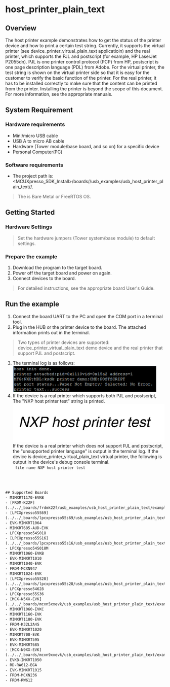 # host_printer_plain_text



## Overview

The host printer example demonstrates how to get the status of the printer device
and how to print a certain test string. Currently, it supports the virtual printer
(see device_printer_virtual_plain_text applicatioin) and the real printer, which supports the PJL and postscript (for example, HP LaserJet P2055dn).
PJL is one printer control protocol (PCP) from HP, postscript is one page description language (PDL) from Adobe.
For the virtual printer, the test string is shown on the virtual printer side so that
it is easy for the customer to verify the basic function of the printer. For the real printer,
it has to be installed correctly to make sure that the content can be printed from the printer.
Installing the printer is beyond the scope of this document.
For more information, see the appropriate manuals.

## System Requirement

### Hardware requirements

- Mini/micro USB cable
- USB A to micro AB cable
- Hardware (Tower module/base board, and so on) for a specific device
- Personal Computer(PC)


### Software requirements

- The project path is:
<br> <MCUXpresso_SDK_Install>/boards/<board>/usb_examples/usb_host_printer_plain_text/<rtos>/<toolchain>.
> The <rtos> is Bare Metal or FreeRTOS OS.


## Getting Started


### Hardware Settings

> Set the hardware jumpers (Tower system/base module) to default settings.


### Prepare the example

1.  Download the program to the target board.
2.  Power off the target board and power on again.
3.  Connect devices to the board.

> For detailed instructions, see the appropriate board User's Guide.

## Run the example

1.  Connect the board UART to the PC and open the COM port in a terminal tool.
2.  Plug in the HUB or the printer device to the board. The attached information prints out in the terminal.
> Two types of printer devices are supported: device_printer_virtual_plain_text demo device and
the real printer that support PJL and postscript.
3.  The terminal log is as follows:
<br>![debug console output](usb_host_printer_output.jpg "debug console output")
4.  If the device is a real printer which supports both PJL and postscript,
The "NXP host printer test" string is printed.
<br>![real print](usb_host_printer_print.jpg "real print")
If the device is a real printer which does not support PJL and postscript,
the "unsupported printer language" is output in the terminal log.
If the device is device_printer_virtual_plain_text virtual printer, the following is output in the device's debug console
terminal.
<br> ```
                file name
        NXP host printer test```
```



## Supported Boards
- MIMXRT1170-EVKB
- [FRDM-K22F](../../_boards/frdmk22f/usb_examples/usb_host_printer_plain_text/example_board_readme.md)
- [LPCXpresso55S69](../../_boards/lpcxpresso55s69/usb_examples/usb_host_printer_plain_text/example_board_readme.md)
- EVK-MIMXRT1064
- MIMXRT685-AUD-EVK
- LPCXpresso54S018
- [LPCXpresso55S16](../../_boards/lpcxpresso55s16/usb_examples/usb_host_printer_plain_text/example_board_readme.md)
- LPCXpresso54S018M
- MIMXRT1060-EVKB
- EVK-MIMXRT1010
- MIMXRT1040-EVK
- FRDM-MCXN947
- MIMXRT1024-EVK
- [LPCXpresso55S28](../../_boards/lpcxpresso55s28/usb_examples/usb_host_printer_plain_text/example_board_readme.md)
- LPCXpresso54628
- LPCXpresso55S36
- [MCX-N5XX-EVK](../../_boards/mcxn5xxevk/usb_examples/usb_host_printer_plain_text/example_board_readme.md)
- MIMXRT1060-EVKC
- MIMXRT1160-EVK
- MIMXRT1180-EVK
- FRDM-K32L2A4S
- EVK-MIMXRT1020
- MIMXRT700-EVK
- EVK-MIMXRT595
- EVK-MIMXRT685
- [MCX-N9XX-EVK](../../_boards/mcxn9xxevk/usb_examples/usb_host_printer_plain_text/example_board_readme.md)
- EVKB-IMXRT1050
- RD-RW612-BGA
- EVK-MIMXRT1015
- FRDM-MCXN236
- FRDM-RW612
